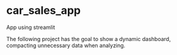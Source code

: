 # car_sales_app
App using streamlit

The following project has the goal to show a dynamic dashboard, compacting unnecessary data when analyzing.